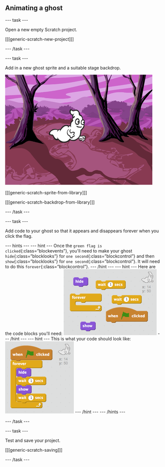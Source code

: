 ## Animating a ghost

\--- task \---

Open a new empty Scratch project.

[[[generic-scratch-new-project]]]

\--- /task \---

\--- task \---

Add in a new ghost sprite and a suitable stage backdrop.

![स्क्रीनशॉट](images/ghost-ghost.png)

[[[generic-scratch-sprite-from-library]]]

[[[generic-scratch-backdrop-from-library]]]

\--- /task \---

\--- task \---

Add code to your ghost so that it appears and disappears forever when you click the flag.

\--- hints \--- \--- hint \--- Once the `green flag is clicked`{:class=”blockevents”}, you'll need to make your ghost `hide`{:class=”blocklooks”} for `one second`{:class=”blockcontrol”} and then `show`{:class=”blocklooks”} for `one second`{:class=”blockcontrol”}. It will need to do this `forever`{:class=”blockcontrol”}. \--- /hint \--- \--- hint \--- Here are the code blocks you'll need: ![screenshot](images/ghost-appear-blocks.png) \--- /hint \--- \--- hint \--- This is what your code should look like: ![screenshot](images/ghost-appear-code.png) \--- /hint \--- \--- /hints \---

\--- /task \---

\--- task \---

Test and save your project.

[[[generic-scratch-saving]]]

\--- /task \---